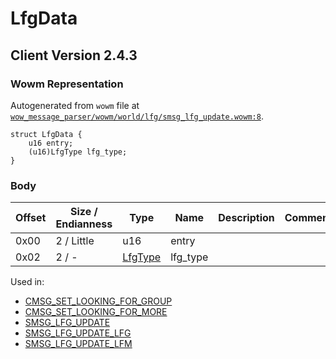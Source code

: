 # LfgData

## Client Version 2.4.3

### Wowm Representation

Autogenerated from `wowm` file at [`wow_message_parser/wowm/world/lfg/smsg_lfg_update.wowm:8`](https://github.com/gtker/wow_messages/tree/main/wow_message_parser/wowm/world/lfg/smsg_lfg_update.wowm#L8).
```rust,ignore
struct LfgData {
    u16 entry;
    (u16)LfgType lfg_type;
}
```
### Body

| Offset | Size / Endianness | Type | Name | Description | Comment |
| ------ | ----------------- | ---- | ---- | ----------- | ------- |
| 0x00 | 2 / Little | u16 | entry |  |  |
| 0x02 | 2 / - | [LfgType](lfgtype.md) | lfg_type |  |  |


Used in:
* [CMSG_SET_LOOKING_FOR_GROUP](cmsg_set_looking_for_group.md)
* [CMSG_SET_LOOKING_FOR_MORE](cmsg_set_looking_for_more.md)
* [SMSG_LFG_UPDATE](smsg_lfg_update.md)
* [SMSG_LFG_UPDATE_LFG](smsg_lfg_update_lfg.md)
* [SMSG_LFG_UPDATE_LFM](smsg_lfg_update_lfm.md)

